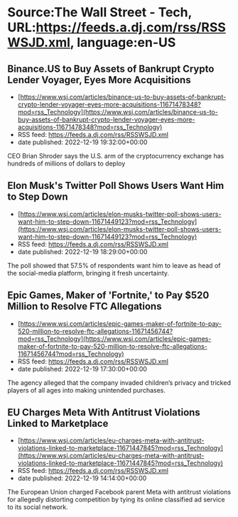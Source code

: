 # Source:The Wall Street - Tech, URL:https://feeds.a.dj.com/rss/RSSWSJD.xml, language:en-US

## Binance.US to Buy Assets of Bankrupt Crypto Lender Voyager, Eyes More Acquisitions
 - [https://www.wsj.com/articles/binance-us-to-buy-assets-of-bankrupt-crypto-lender-voyager-eyes-more-acquisitions-11671478348?mod=rss_Technology](https://www.wsj.com/articles/binance-us-to-buy-assets-of-bankrupt-crypto-lender-voyager-eyes-more-acquisitions-11671478348?mod=rss_Technology)
 - RSS feed: https://feeds.a.dj.com/rss/RSSWSJD.xml
 - date published: 2022-12-19 19:32:00+00:00

CEO Brian Shroder says the U.S. arm of the cryptocurrency exchange has hundreds of millions of dollars to deploy

## Elon Musk's Twitter Poll Shows Users Want Him to Step Down
 - [https://www.wsj.com/articles/elon-musks-twitter-poll-shows-users-want-him-to-step-down-11671449123?mod=rss_Technology](https://www.wsj.com/articles/elon-musks-twitter-poll-shows-users-want-him-to-step-down-11671449123?mod=rss_Technology)
 - RSS feed: https://feeds.a.dj.com/rss/RSSWSJD.xml
 - date published: 2022-12-19 18:29:00+00:00

The poll showed that 57.5% of respondents want him to leave as head of the social-media platform, bringing it fresh uncertainty.

## Epic Games, Maker of 'Fortnite,' to Pay $520 Million to Resolve FTC Allegations
 - [https://www.wsj.com/articles/epic-games-maker-of-fortnite-to-pay-520-million-to-resolve-ftc-allegations-11671456744?mod=rss_Technology](https://www.wsj.com/articles/epic-games-maker-of-fortnite-to-pay-520-million-to-resolve-ftc-allegations-11671456744?mod=rss_Technology)
 - RSS feed: https://feeds.a.dj.com/rss/RSSWSJD.xml
 - date published: 2022-12-19 17:30:00+00:00

The agency alleged that the company invaded children’s privacy and tricked players of all ages into making unintended purchases.

## EU Charges Meta With Antitrust Violations Linked to Marketplace
 - [https://www.wsj.com/articles/eu-charges-meta-with-antitrust-violations-linked-to-marketplace-11671447845?mod=rss_Technology](https://www.wsj.com/articles/eu-charges-meta-with-antitrust-violations-linked-to-marketplace-11671447845?mod=rss_Technology)
 - RSS feed: https://feeds.a.dj.com/rss/RSSWSJD.xml
 - date published: 2022-12-19 14:14:00+00:00

The European Union charged Facebook parent Meta with antitrust violations for allegedly distorting competition by tying its online classified ad service to its social network.

